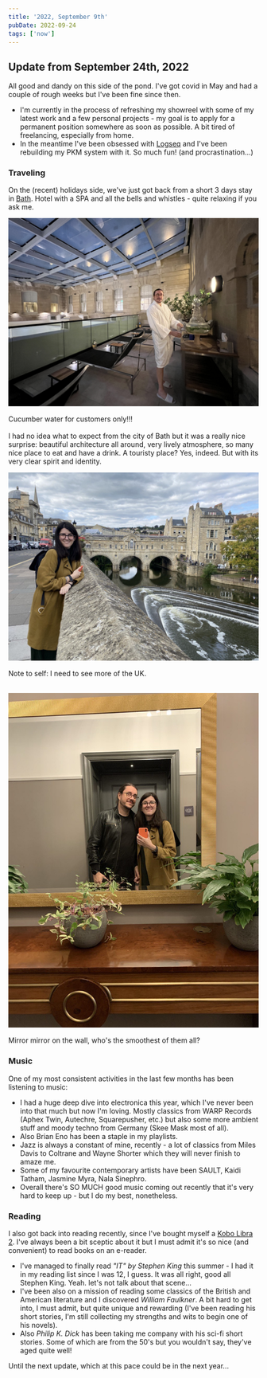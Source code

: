 ```yaml
---
title: '2022, September 9th'
pubDate: 2022-09-24
tags: ['now']
---
```


## Update from September 24th, 2022

All good and dandy on this side of the pond. I've got covid in May and had a couple of rough weeks but I've been fine since then.

- I'm currently in the process of refreshing my showreel with some of my latest work and a few personal projects - my goal is to apply for a permanent position somewhere as soon as possible. A bit tired of freelancing, especially from home.
- In the meantime I've been obsessed with [Logseq](https://logseq.com/) and I've been rebuilding my PKM system with it. So much fun! (and procrastination...)

### Traveling

On the (recent) holidays side, we've just got back from a short 3 days stay in [Bath](https://www.historic-uk.com/HistoryMagazine/DestinationsUK/Bath/). Hotel with a SPA and all the bells and whistles - quite relaxing if you ask me.

![cucumber water](../../assets/images/now/2022-09-24-now/IMG_8086.JPG)

<figcaption>Cucumber water for customers only!!!</figcaption>
<br>
I had no idea what to expect from the city of Bath but it was a really nice surprise: beautiful architecture all around, very lively atmosphere, so many nice place to eat and have a drink. A touristy place? Yes, indeed. But with its very clear spirit and identity.

![beauties of Bath](../../assets/images/now/2022-09-24-now/Bath_Flavia.jpg)

<figcaption>Note to self: I need to see more of the UK.</figcaption>
<br>

![mirror mirror on the wall](../../assets/images/now/2022-09-24-now/photo_2022-09-24_17-26-52.jpg)

<figcaption>Mirror mirror on the wall, who's the smoothest of them all?</figcaption>

### Music

One of my most consistent activities in the last few months has been listening to music:

- I had a huge deep dive into electronica this year, which I've never been into that much but now I'm loving. Mostly classics from WARP Records (Aphex Twin, Autechre, Squarepusher, etc.) but also some more ambient stuff and moody techno from Germany (Skee Mask most of all).
- Also Brian Eno has been a staple in my playlists.
- Jazz is always a constant of mine, recently - a lot of classics from Miles Davis to Coltrane and Wayne Shorter which they will never finish to amaze me.
- Some of my favourite contemporary artists have been SAULT, Kaidi Tatham, Jasmine Myra, Nala Sinephro.
- Overall there's SO MUCH good music coming out recently that it's very hard to keep up - but I do my best, nonetheless.

### Reading

I also got back into reading recently, since I've bought myself a [Kobo Libra 2](https://us.kobobooks.com/products/kobo-libra-2). I've always been a bit sceptic about it but I must admit it's so nice (and convenient) to read books on an e-reader.

- I've managed to finally read _"IT" by Stephen King_ this summer - I had it in my reading list since I was 12, I guess. It was all right, good all Stephen King. Yeah. let's not talk about that scene...
- I've been also on a mission of reading some classics of the British and American literature and I discovered _William Faulkner_. A bit hard to get into, I must admit, but quite unique and rewarding (I've been reading his short stories, I'm still collecting my strengths and wits to begin one of his novels).
- Also _Philip K. Dick_ has been taking me company with his sci-fi short stories. Some of which are from the 50's but you wouldn't say, they've aged quite well!

Until the next update, which at this pace could be in the next year...
